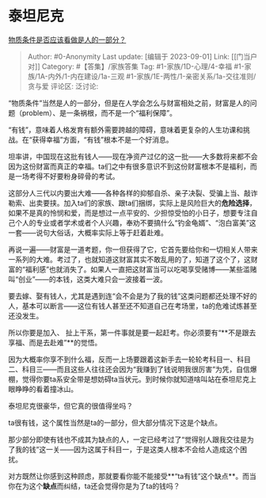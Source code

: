 # 泰坦尼克
[物质条件是否应该看做是人的一部分？](https://www.zhihu.com/question/564714091/answer/2744915287)

> Author: #0-Anonymity
> Last update: [编辑于 2023-09-01]
> Link: [[门当户对]]
> Category: #【答集】/家族答集
> Tag: #1-家族/1D-心理/4-幸福 #1-家族/1A-内外/1-内在建设/1a-三观 #1-家族/1E-两性/1-亲密关系/1a-交往准则/贪与爱
> 评论区:
> 泛讨论:

“物质条件”当然是人的一部分，但是在人学会怎么与财富相处之前，财富是人的问题（problem）、是一条祸根，而不是一个“福利保障”。

“有钱”，意味着人格发育有额外需要跨越的障碍，意味着更复杂的人生功课和挑战。在“获得幸福”方面，“有钱”根本不是一个好消息。

坦率讲，中国现在这批有钱人——现在净资产过亿的这一批——大多数将来都不会因为这份财富而真正的幸福。ta们之中有很多意识不到这份财富根本不是福利，而是一场考得不好要粉身碎骨的考试。

这部分人三代以内要出大难——各种各样的抑郁自杀、亲子决裂、受骗上当、敲诈勒索、出卖要挟。加入ta们的家族、跟ta们捆绑，实际上是风险巨大的**危险选择**，如果不是真的怜悯和爱，而是想过一点平安的、少担惊受怕的小日子，想要专注自己个人的专业或者学术或者个人兴趣，奉劝不要搞什么“钓金龟婿”、“泡白富美”这一套——说句大俗话，大概率实际上等于赶着赴难。

再说一遍——财富是一道考题，你一但获得了它，它首先要给你和一切相关人带来一系列的大难。考过了，也就知道这财富其实不敢乱用的了，知道了这个了，这财富的“福利感”也就消失了。如果人一直把这财富当可以吃喝享受赌博——某些滥赌叫“创业”——的本钱，这类大难只会一波接着一波。

要去嫁、娶有钱人，尤其是遇到连“会不会是为了我的钱”这类问题都还处理不好的人，基本可以断言——这位有钱人甚至还不知道自己在考场里，ta的危难试炼甚至还没发生。

所以你要是加入、 扯上干系，第一件事就是要一起赶考。你必须要有“**不是跟去享福、而是去赴难”**的觉悟。

因为大概率你享不到什么福，反而一上场要跟着这新手去一轮轮考科目一、科目二、科目三——而且这些人往往还会因为“我赚到了钱说明我很厉害”为凭，自信爆棚，觉得你要ta系安全带是想妨碍ta当状元。到时候你就知道啥叫站在泰坦尼克上眼睁睁的看着撞冰山。

泰坦尼克很豪华，但它真的很值得坐吗？

ta很有钱，这个属性当然是ta的一部分，但大部分情况下这是个缺点。

那少部分即使有钱也不成其为缺点的人，一定已经考过了“觉得别人跟我交往是为了我的钱”这一关——因为这属于科目一，于是这类人根本不会给人造成这个困扰。

对方既然让你感到这种顾虑，那就要看你能不能接受**“ta有钱”这个缺点**。而当你在为这个**缺点**而纠结，ta还会觉得你是为了ta的钱吗？